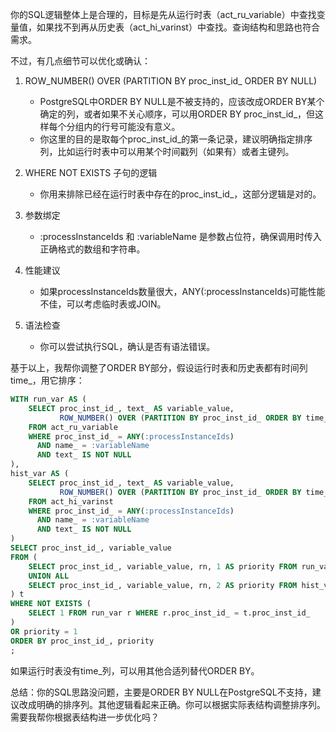 你的SQL逻辑整体上是合理的，目标是先从运行时表（act_ru_variable）中查找变量值，如果找不到再从历史表（act_hi_varinst）中查找。查询结构和思路也符合需求。

不过，有几点细节可以优化或确认：

1. ROW_NUMBER() OVER (PARTITION BY proc_inst_id_ ORDER BY NULL)  
   - PostgreSQL中ORDER BY NULL是不被支持的，应该改成ORDER BY某个确定的列，或者如果不关心顺序，可以用ORDER BY proc_inst_id_，但这样每个分组内的行号可能没有意义。  
   - 你这里的目的是取每个proc_inst_id_的第一条记录，建议明确指定排序列，比如运行时表中可以用某个时间戳列（如果有）或者主键列。

2. WHERE NOT EXISTS 子句的逻辑  
   - 你用来排除已经在运行时表中存在的proc_inst_id_，这部分逻辑是对的。

3. 参数绑定  
   - :processInstanceIds 和 :variableName 是参数占位符，确保调用时传入正确格式的数组和字符串。

4. 性能建议  
   - 如果processInstanceIds数量很大，ANY(:processInstanceIds)可能性能不佳，可以考虑临时表或JOIN。

5. 语法检查  
   - 你可以尝试执行SQL，确认是否有语法错误。

基于以上，我帮你调整了ORDER BY部分，假设运行时表和历史表都有时间列time_，用它排序：

```sql
WITH run_var AS (
    SELECT proc_inst_id_, text_ AS variable_value,
           ROW_NUMBER() OVER (PARTITION BY proc_inst_id_ ORDER BY time_ DESC) AS rn
    FROM act_ru_variable
    WHERE proc_inst_id_ = ANY(:processInstanceIds)
      AND name_ = :variableName
      AND text_ IS NOT NULL
),
hist_var AS (
    SELECT proc_inst_id_, text_ AS variable_value,
           ROW_NUMBER() OVER (PARTITION BY proc_inst_id_ ORDER BY time_ DESC) AS rn
    FROM act_hi_varinst
    WHERE proc_inst_id_ = ANY(:processInstanceIds)
      AND name_ = :variableName
      AND text_ IS NOT NULL
)
SELECT proc_inst_id_, variable_value
FROM (
    SELECT proc_inst_id_, variable_value, rn, 1 AS priority FROM run_var WHERE rn = 1
    UNION ALL
    SELECT proc_inst_id_, variable_value, rn, 2 AS priority FROM hist_var WHERE rn = 1
) t
WHERE NOT EXISTS (
    SELECT 1 FROM run_var r WHERE r.proc_inst_id_ = t.proc_inst_id_
)
OR priority = 1
ORDER BY proc_inst_id_, priority
;
```

如果运行时表没有time_列，可以用其他合适列替代ORDER BY。

总结：你的SQL思路没问题，主要是ORDER BY NULL在PostgreSQL不支持，建议改成明确的排序列。其他逻辑看起来正确。你可以根据实际表结构调整排序列。需要我帮你根据表结构进一步优化吗？